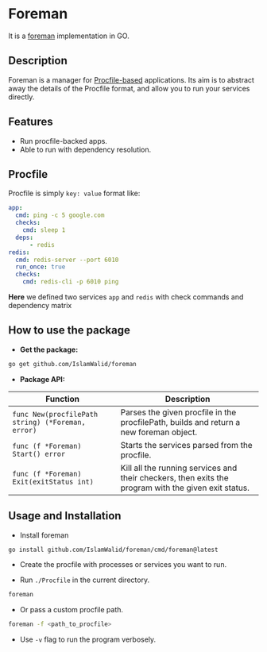 # Foreman
It is a [foreman](https://github.com/ddollar/foreman) implementation in GO.

## Description
Foreman is a manager for [Procfile-based](https://en.wikipedia.org/wiki/Procfs) applications. Its aim is to abstract away the details of the Procfile format, and allow you to run your services directly.

## Features
- Run procfile-backed apps.
- Able to run with dependency resolution.

## Procfile
Procfile is simply `key: value` format like:
```yaml
app:
  cmd: ping -c 5 google.com 
  checks:
    cmd: sleep 1
  deps: 
      - redis
redis:
  cmd: redis-server --port 6010
  run_once: true
  checks:
    cmd: redis-cli -p 6010 ping
```
**Here** we defined two services `app` and `redis` with check commands and dependency matrix

## How to use the package
- **Get the package:**
```sh
go get github.com/IslamWalid/foreman
```

- **Package API:**

| Function | Description |
|----------|-------------|
| `func New(procfilePath string) (*Foreman, error)` | Parses the given procfile in the procfilePath, builds and return a new foreman object. |
| `func (f *Foreman) Start() error` | Starts the services parsed from the procfile. |
| `func (f *Foreman) Exit(exitStatus int)` | Kill all the running services and their checkers, then exits the program with the given exit status. |

## Usage and Installation
- Install foreman
```sh
go install github.com/IslamWalid/foreman/cmd/foreman@latest
```
- Create the procfile with processes or services you want to run.

- Run `./Procfile` in the current directory.
```sh
foreman
```

- Or pass a custom procfile path.
```sh
foreman -f <path_to_procfile>
```

- Use `-v` flag to run the program verbosely.
